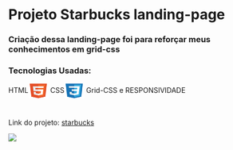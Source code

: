 # Projeto Starbucks landing-page

### Criação dessa landing-page foi para reforçar meus conhecimentos em grid-css

### Tecnologias Usadas:

<div>
  HTML<img align="center" alt="Paulo-HTML" height="30" width="40" src="https://raw.githubusercontent.com/devicons/devicon/master/icons/html5/html5-original.svg" alt="Paulo-HTML" />
  CSS<img align="center" alt="Paulo-CSS" height="30" width="40" src="https://raw.githubusercontent.com/devicons/devicon/master/icons/css3/css3-original.svg" alt="Paulo-CSS" />
  Grid-CSS e RESPONSIVIDADE
</div>

#

Link do projeto: <a href="https://paulogilvan.github.io/starbucks-layout">starbucks</a>

<img src="https://github.com/paulogilvan/starbucks-layout/blob/master/assets/images/layoutStarbucks.png?raw=true" />
